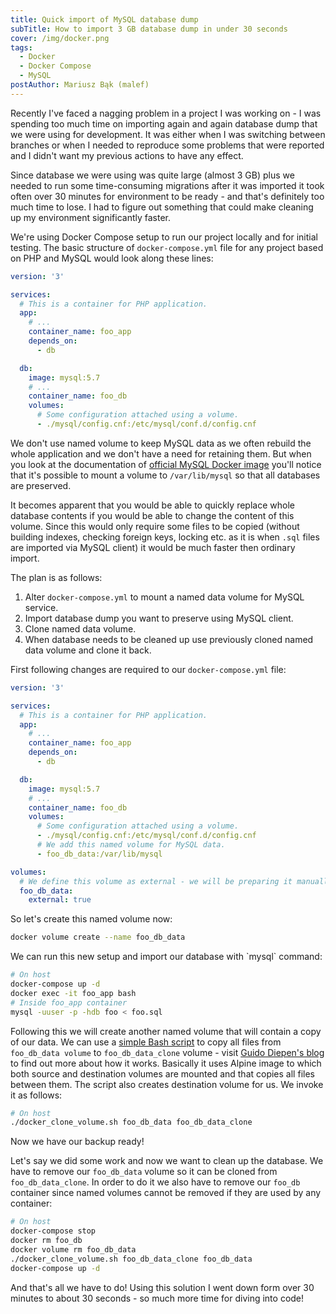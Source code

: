 ```yaml
---
title: Quick import of MySQL database dump
subTitle: How to import 3 GB database dump in under 30 seconds
cover: /img/docker.png
tags:
  - Docker
  - Docker Compose
  - MySQL
postAuthor: Mariusz Bąk (malef)
---
```

Recently I've faced a nagging problem in a project I was working on - I was spending too much time on importing again and again database dump that we were using for development. It was either when I was switching between branches or when I needed to reproduce some problems that were reported and I didn't want my previous actions to have any effect.

Since database we were using was quite large (almost 3 GB) plus we needed to run some time-consuming migrations after it was imported it took often over 30 minutes for environment to be ready - and that's definitely too much time to lose. I had to figure out something that could make cleaning up my environment significantly faster.

We're using Docker Compose setup to run our project locally and for initial testing. The basic structure of `docker-compose.yml` file for any project based on PHP and MySQL would look along these lines:

```yaml
version: '3'

services:
  # This is a container for PHP application.
  app:
    # ...
    container_name: foo_app
    depends_on:
      - db

  db:
    image: mysql:5.7
    # ...
    container_name: foo_db
    volumes:
      # Some configuration attached using a volume.
      - ./mysql/config.cnf:/etc/mysql/conf.d/config.cnf
```

We don't use named volume to keep MySQL data as we often rebuild the whole application and we don't have a need for retaining them. But when you look at the documentation of [official MySQL Docker image](https://hub.docker.com/_/mysql/) you'll notice that it's possible to mount a volume to `/var/lib/mysql` so that all databases are preserved.

It becomes apparent that you would be able to quickly replace whole database contents if you would be able to change the content of this volume. Since this would only require some files to be copied (without building indexes, checking foreign keys, locking etc. as it is when `.sql` files are imported via MySQL client) it would be much faster then ordinary import.

The plan is as follows:

1. Alter `docker-compose.yml` to mount a named data volume for MySQL service.
2. Import database dump you want to preserve using MySQL client.
3. Clone named data volume.
4. When database needs to be cleaned up use previously cloned named data volume and clone it back.

First following changes are required to our `docker-compose.yml` file:

```yaml
version: '3'

services:
  # This is a container for PHP application.
  app:
    # ...
    container_name: foo_app
    depends_on:
      - db

  db:
    image: mysql:5.7
    # ...
    container_name: foo_db
    volumes:
      # Some configuration attached using a volume.
      - ./mysql/config.cnf:/etc/mysql/conf.d/config.cnf
      # We add this named volume for MySQL data.
      - foo_db_data:/var/lib/mysql

volumes:
  # We define this volume as external - we will be preparing it manually.
  foo_db_data:
    external: true
```

So let's create this named volume now:

```bash
docker volume create --name foo_db_data
```

We can run this new setup and import our database with \`mysql\` command:

```bash
# On host
docker-compose up -d
docker exec -it foo_app bash
# Inside foo_app container
mysql -uuser -p -hdb foo < foo.sql
```

Following this we will create another named volume that will contain a copy of our data. We can use a [simple Bash script](https://github.com/gdiepen/docker-convenience-scripts/blob/master/docker_clone_volume.sh) to copy all files from `foo_db_data volume` to `foo_db_data_clone` volume - visit [Guido Diepen's blog](https://www.guidodiepen.nl/2016/05/cloning-docker-data-volumes/) to find out more about how it works. Basically it uses Alpine image to which both source and destination volumes are mounted and that copies all files between them. The script also creates destination volume for us. We invoke it as follows:

```bash
# On host
./docker_clone_volume.sh foo_db_data foo_db_data_clone
```

Now we have our backup ready!

Let's say we did some work and now we want to clean up the database. We have to remove our `foo_db_data` volume so it can be cloned from `foo_db_data_clone`. In order to do it we also have to remove our `foo_db` container since named volumes cannot be removed if they are used by any container:

```bash
# On host
docker-compose stop
docker rm foo_db
docker volume rm foo_db_data
./docker_clone_volume.sh foo_db_data_clone foo_db_data
docker-compose up -d
```

And that's all we have to do! Using this solution I went down form over 30 minutes to about 30 seconds - so much more time for diving into code!
